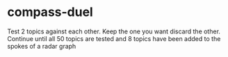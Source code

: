 # compass-duel
Test 2 topics against each other. Keep the one you want discard the other. Continue until all 50 topics are tested and 8 topics have been added to the spokes of a radar graph
